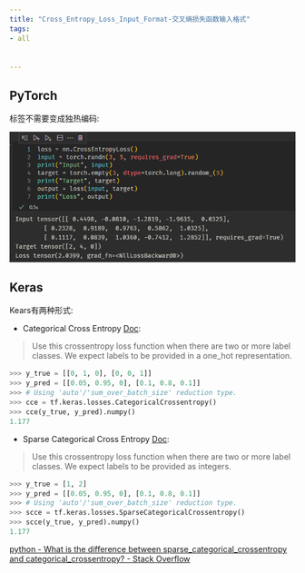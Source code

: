 ```yaml
---
title: "Cross_Entropy_Loss_Input_Format-交叉熵损失函数输入格式"
tags:
- all


---
```

## PyTorch

标签不需要变成独热编码:

![](notes/2022/2022.5/assets/img_2022-10-15-1.png)

## Keras

Kears有两种形式:

- Categorical Cross Entropy [Doc](https://keras.io/api/losses/probabilistic_losses/#categoricalcrossentropy-class):

> Use this crossentropy loss function when there are two or more label classes. We expect labels to be provided in a one_hot representation.

```python
>>> y_true = [[0, 1, 0], [0, 0, 1]]
>>> y_pred = [[0.05, 0.95, 0], [0.1, 0.8, 0.1]]
>>> # Using 'auto'/'sum_over_batch_size' reduction type.  
>>> cce = tf.keras.losses.CategoricalCrossentropy()
>>> cce(y_true, y_pred).numpy()
1.177
```

- Sparse Categorical Cross Entropy [Doc](https://keras.io/api/losses/probabilistic_losses/#sparsecategoricalcrossentropy-class):

> Use this crossentropy loss function when there are two or more label classes. We expect labels to be provided as integers.

```python
>>> y_true = [1, 2]
>>> y_pred = [[0.05, 0.95, 0], [0.1, 0.8, 0.1]]
>>> # Using 'auto'/'sum_over_batch_size' reduction type.  
>>> scce = tf.keras.losses.SparseCategoricalCrossentropy()
>>> scce(y_true, y_pred).numpy()
1.177
```

[python - What is the difference between sparse_categorical_crossentropy and categorical_crossentropy? - Stack Overflow](https://stackoverflow.com/a/68617676/15893958)
